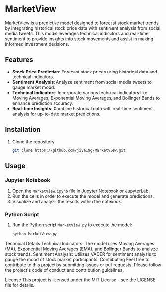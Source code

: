 # MarketView

MarketView is a predictive model designed to forecast stock market trends by integrating historical stock price data with sentiment analysis from social media tweets. This model leverages technical indicators and real-time sentiment to provide insights into stock movements and assist in making informed investment decisions.

## Features

- **Stock Price Prediction**: Forecast stock prices using historical data and technical indicators.
- **Sentiment Analysis**: Analyze sentiment from social media tweets to gauge market mood.
- **Technical Indicators**: Incorporate various technical indicators like Moving Averages, Exponential Moving Averages, and Bollinger Bands to enhance prediction accuracy.
- **Real-time Insights**: Combine historical data with real-time sentiment analysis for up-to-date market predictions.

## Installation

1. Clone the repository:
   ```bash
   git clone https://github.com/jiya19g/MarketView.git

## Usage

### Jupyter Notebook

1. Open the `MarketView.ipynb` file in Jupyter Notebook or JupyterLab.
2. Run the cells in order to execute the model and generate predictions.
3. Visualize and analyze the results within the notebook.

### Python Script

1. Run the Python script `MarketView.py` to execute the model:
   ```bash
   python MarketView.py


Technical Details
Technical Indicators: The model uses Moving Averages (MA), Exponential Moving Averages (EMA), and Bollinger Bands to analyze stock trends.
Sentiment Analysis: Utilizes VADER for sentiment analysis to gauge the mood of stock market participants.
Contributing
Feel free to contribute to this project by submitting issues or pull requests. Please follow the project's code of conduct and contribution guidelines.

License
This project is licensed under the MIT License - see the LICENSE file for details.
